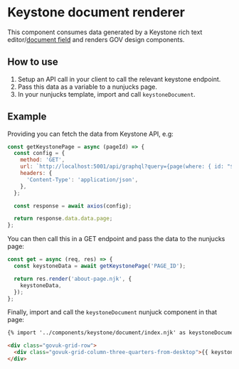 # Keystone document renderer

This component consumes data generated by a Keystone rich text editor/[document field](https://keystonejs.com/docs/guides/document-fields) and renders GOV design components.

## How to use

1. Setup an API call in your client to call the relevant keystone endpoint.
2. Pass this data as a variable to a nunjucks page.
3. In your nunjucks template, import and call `keystoneDocument`.

## Example

Providing you can fetch the data from Keystone API, e.g:

```js
const getKeystonePage = async (pageId) => {
  const config = {
    method: 'GET',
    url: `http://localhost:5001/api/graphql?query={page(where: { id: "${pageId}" }) {heading, content {document}}}`,
    headers: {
      'Content-Type': 'application/json',
    },
  };

  const response = await axios(config);

  return response.data.data.page;
};
```

You can then call this in a GET endpoint and pass the data to the nunjucks page:

```js
const get = async (req, res) => {
  const keystoneData = await getKeystonePage('PAGE_ID');

  return res.render('about-page.njk', {
    keystoneData,
  });
};
```

Finally, import and call the `keystoneDocument` nunjuck component in that page:

```html
{% import '../components/keystone/document/index.njk' as keystoneDocument %}

<div class="govuk-grid-row">
  <div class="govuk-grid-column-three-quarters-from-desktop">{{ keystoneDocument.render({ document: keystoneData.content.document }) }}</div>
</div>
```

